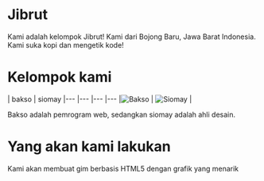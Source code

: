 Jibrut
======

Kami adalah kelompok Jibrut! Kami dari Bojong Baru, Jawa Barat Indonesia. Kami suka kopi dan mengetik kode!

Kelompok kami
=============

| bakso | siomay
|--- |--- |--- |---
|![Bakso](https://cldup.com/oRlPiflPJa.png) | ![Siomay](https://cldup.com/DHL89Ztbfj.png) |

Bakso adalah pemrogram web, sedangkan siomay adalah ahli desain.

Yang akan kami lakukan
======================
Kami akan membuat gim berbasis HTML5 dengan grafik yang menarik







